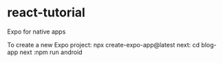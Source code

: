 # react-tutorial
Expo for native apps

To create a new Expo project:
npx create-expo-app@latest
next: cd blog-app
next :npm run android
